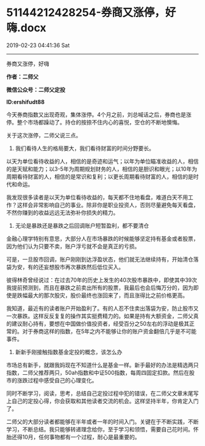 # 51144212428254-券商又涨停，好嗨.docx

2019-02-23 04:41:36 Sat

----

券商又涨停，好嗨

__作者：二师父__

__微信公众号：二师父定投__

__ID:ershifudt88__

今天券商指数又出现奇观，集体涨停。4个月之前，刘总喊话之后，券商也是涨停。整个市场都躁动了。持仓的按捺不住内心的喜悦，空仓的不断地懊悔。

关于这次涨停，二师父说三点。

1. 我们看待人生的格局要大，我们看待财富的时间分野要长。

以天为单位看待收益的人，相信的是奇迹和运气；以年为单位瞄准收益的人，相信的是天赋和能力；以3\-5年为周期规划财务的人，相信的是胆识和眼光；以10年为周期看待财富的人，相信的是常识和复利；以更长周期看待财富的人，相信的是时代和命运。

我发现很多读者是以天为单位看待收益的，每天都不住地看盘，难道白天不用工作？这样会非常影响自己的事业。除非你是职业投资人，否则尽量避免每天看盘，不然你赚到的收益远远无法弥补你损失的精力。

1. 无论是暴跌还是暴跌之后回调账户短暂盈利，都不要清仓

金融心理学特别有意思，大部分人在市场暴跌的时候能够坚定持有基金或者股票，因为他们认为只要不卖，账户浮亏就不会是真正的亏损。

可是，一旦股市回调，账户刚刚到达浮盈状态，他们就无法继续持有，开始清仓落袋为安，有的还妄想股市再次暴跌然后低位买入。

彼得林奇曾经说过：在过去70年的历史上发生的40次股市暴跌中，即使其中39次我提前预测到，而且在暴跌之前卖出所有的股票，我最后也会后悔万分的，因为即使是跌幅最大的那次股灾，股价最终也涨回来了，而且涨得比之前价格更高。

我知道，最近有的读者账户开始盈利了。有的人忍不住卖出落袋为安，防止股市又一次暴跌。这样反反复复的操作其实挺费精力的。如果是持有大额资金，二师父真的建议耐心持有，要想在中国做价值投资者，经受百分之50左右的浮动是极其正常的。对于券商这样的指数，在5年之内不能够让你的账户资金翻倍几乎是不可能事件。

1. 新新手刚接触指数基金定投的概念，该怎么办

市场总有新手，就跟我妈现在不知道什么是基金一样。新手最好的办法是精选两只指数，二师父推荐两只，50ah指数和中证500指数，每周四固定扣款。然后在股市的涨跌过程中感受自己的心理变化。

同时不断学习，阅读，思考，总结自己定投过程中犯的错误，在二师父文章末尾写上自己的定投心得，你会获取和其他读者交流的机会。这样坚持半年，你肯定入门了。

二师父的大部分读者都能够在半年或者一年的时间入门。关键在于不断实践，不断学习，不断总结。我只能够转递理念给你，至于学习和领悟，需要自己花时间。怀胎还得10月，任何事物都有一个过程，耐心是最重要的。


